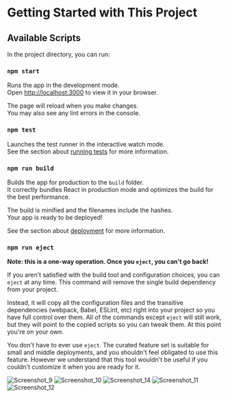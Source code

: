 
# Getting Started with This Project

## Available Scripts

In the project directory, you can run:

### `npm start`

Runs the app in the development mode.\
Open [http://localhost:3000](http://localhost:3000) to view it in your browser.

The page will reload when you make changes.\
You may also see any lint errors in the console.

### `npm test`

Launches the test runner in the interactive watch mode.\
See the section about [running tests](https://facebook.github.io/create-react-app/docs/running-tests) for more information.

### `npm run build`

Builds the app for production to the `build` folder.\
It correctly bundles React in production mode and optimizes the build for the best performance.

The build is minified and the filenames include the hashes.\
Your app is ready to be deployed!

See the section about [deployment](https://facebook.github.io/create-react-app/docs/deployment) for more information.

### `npm run eject`

**Note: this is a one-way operation. Once you `eject`, you can't go back!**

If you aren't satisfied with the build tool and configuration choices, you can `eject` at any time. This command will remove the single build dependency from your project.

Instead, it will copy all the configuration files and the transitive dependencies (webpack, Babel, ESLint, etc) right into your project so you have full control over them. All of the commands except `eject` will still work, but they will point to the copied scripts so you can tweak them. At this point you're on your own.

You don't have to ever use `eject`. The curated feature set is suitable for small and middle deployments, and you shouldn't feel obligated to use this feature. However we understand that this tool wouldn't be useful if you couldn't customize it when you are ready for it.

![Screenshot_9](https://user-images.githubusercontent.com/79259476/206277285-f57e6702-747a-4e34-9993-85b43ff9c1bf.png)
![Screenshot_10](https://user-images.githubusercontent.com/79259476/206277291-df97e3e8-b7b8-441b-a46d-425e7ce75bc1.png)
![Screenshot_14](https://user-images.githubusercontent.com/79259476/206502568-48fdaebe-4584-48b7-ab88-4fc6d0c1b7e7.png)
![Screenshot_11](https://user-images.githubusercontent.com/79259476/206277292-194b7c7a-9ee3-47bf-aab4-0d1a3a54838e.png)
![Screenshot_12](https://user-images.githubusercontent.com/79259476/206277295-e120e982-dbde-4c8b-ab6b-c9d5de589767.png)
